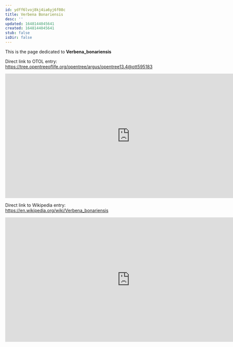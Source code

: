 ```yaml
---
id: ydff6lvoj8kj4ia6yj6f08c
title: Verbena Bonariensis
desc: ''
updated: 1648144045641
created: 1648144045641
stub: false
isDir: false
---
```

This is the page dedicated to **Verbena_bonariensis**


Direct link to OTOL entry: https://tree.opentreeoflife.org/opentree/argus/opentree13.4@ott595183



<html>
    <body>
    <iframe src="https://tree.opentreeoflife.org/opentree/argus/opentree13.4@ott595183"
    width="800" height="400" frameborder="0" allowfullscreen> </iframe>
    </body>
</html>
    


Direct link to Wikipedia entry: https://en.wikipedia.org/wiki/Verbena_bonariensis



<html>
    <body>
    <iframe src="https://en.wikipedia.org/wiki/Verbena_bonariensis"
    width="800" height="400" frameborder="0" allowfullscreen> </iframe>
    </body>
</html>
    
